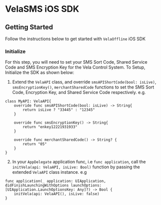 #  VelaSMS iOS SDK


## Getting Started

Follow the instructions below to get started with `VelaOffline` iOS SDK  


### Initialize

For this step, you will need to set your SMS Sort Code, Shared Service Code and SMS Encryption Key for the Vela Control System. To Setup, Initialize the SDK as shown below:  

1.  Extend the `VelaAPI` class, and override `smsAPIShortCode(bool: isLive)`,  `smsEncryptionKey()`, `merchantSharedCode` functions  to set the SMS Sort Code, Encryption Key, and Shared Service Code respectively.  e.g.  
```
class MyAPI: VelaAPI{
    override func smsAPIShortCode(bool: isLive) -> String{
        return isLive ? "33445" : "12345"
    }
    
    override func smsEncryptionKey() -> String{
        return "enkey12221931933"
    }
    
    override func merchantSharedCode() -> String? {
        return "05"
    }
}
```

2. In your `AppDelegate`  application func, i.e `func application`, call the `initVela(api: VelaAPI, isLive: Bool)` function by passing the  extended `VelaAPI` class instance. e.g  
```
func application(_ application: UIApplication, didFinishLaunchingWithOptions launchOptions: [UIApplication.LaunchOptionsKey: Any]?) -> Bool {
    initVela(api: VelaAPI(), isLive: false)
}
```
